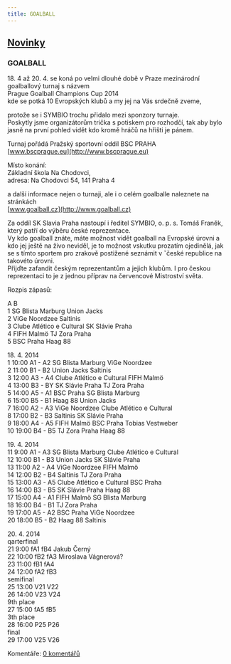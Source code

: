 ```yaml
---
title: GOALBALL
---
```

## [Novinky](index.php)

### GOALBALL

18\. 4 až 20. 4. se koná po velmi dlouhé době v Praze mezinárodní goalballový turnaj s názvem  
Prague Goalball Champions Cup 2014  
kde se potká 10 Evropských klubů a my jej na Vás srdečně zveme,  
  
protože se i SYMBIO trochu přidalo mezi sponzory turnaje.  
Poskytly jsme organizátorům trička s potiskem pro rozhodčí, tak aby bylo jasně na první pohled vidět kdo kromě hráčů na hřišti je pánem.  
  
Turnaj pořádá Pražský sportovní oddíl BSC PRAHA  
[www.bscprague.eu](http://www.bscprague.eu)  
  
Místo konání:  
Základní škola Na Chodovci,  
adresa: Na Chodovci 54, 141 Praha 4  
  
a další informace nejen o turnaji, ale i o celém goalballe naleznete na stránkách  
[www.goalball.cz](http://www.goalball.cz)  
  
  
Za oddíl SK Slavia Praha nastoupí i ředitel SYMBIO, o. p. s. Tomáš Franěk, který patří do výběru české reprezentace.  
Vy kdo goalball znáte, máte možnost vidět goalball na Evropské úrovni a kdo jej ještě na živo neviděl, je to možnost vskutku prozatím ojedinělá, jak se s tímto sportem pro zrakově postižené seznámit v ˇčeské republice na takovéto úrovni.  
Přijďte zafandit českým reprezentantům a jejich klubům. I pro českou reprezentaci to je z jednou příprav na červencové Mistroství světa.  
  
Rozpis zápasů:  
  
A B  
1 SG Blista Marburg Union Jacks  
2 ViGe Noordzee Saltinis  
3 Clube Atlético e Cultural SK Slávie Praha  
4 FIFH Malmö TJ Zora Praha  
5 BSC Praha Haag 88  
  
18\. 4. 2014  
1 10:00 A1 - A2 SG Blista Marburg ViGe Noordzee  
2 11:00 B1 - B2 Union Jacks Saltinis  
3 12:00 A3 - A4 Clube Atlético e Cultural FIFH Malmö  
4 13:00 B3 - BY SK Slávie Praha TJ Zora Praha  
5 14:00 A5 - A1 BSC Praha SG Blista Marburg  
6 15:00 B5 - B1 Haag 88 Union Jacks  
7 16:00 A2 - A3 ViGe Noordzee Clube Atlético e Cultural  
8 17:00 B2 - B3 Saltinis SK Slávie Praha  
9 18:00 A4 - A5 FIFH Malmö BSC Praha Tobias Vestweber  
10 19:00 B4 - B5 TJ Zora Praha Haag 88  
  
19\. 4. 2014  
11 9:00 A1 - A3 SG Blista Marburg Clube Atlético e Cultural  
12 10:00 B1 - B3 Union Jacks SK Slávie Praha  
13 11:00 A2 - A4 ViGe Noordzee FIFH Malmö  
14 12:00 B2 - B4 Saltinis TJ Zora Praha  
15 13:00 A3 - A5 Clube Atlético e Cultural BSC Praha  
16 14:00 B3 - B5 SK Slávie Praha Haag 88  
17 15:00 A4 - A1 FIFH Malmö SG Blista Marburg  
18 16:00 B4 - B1 TJ Zora Praha  
19 17:00 A5 - A2 BSC Praha ViGe Noordzee  
20 18:00 B5 - B2 Haag 88 Saltinis  
  
20\. 4. 2014  
qarterfinal  
21 9:00 fA1 fB4 Jakub Černý  
22 10:00 fB2 fA3 Miroslava Vágnerová?  
23 11:00 fB1 fA4  
24 12:00 fA2 fB3  
semifinal  
25 13:00 V21 V22  
26 14:00 V23 V24  
9th place  
27 15:00 fA5 fB5  
3th place  
28 16:00 P25 P26  
final  
29 17:00 V25 V26

  
  

Komentáře: [0 komentářů](komentare.php?typ2=0&id=42)